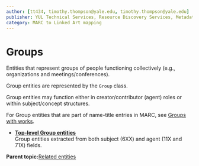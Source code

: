 ```yaml
---
author: [tt434, timothy.thompson@yale.edu, timothy.thompson@yale.edu]
publisher: YUL Technical Services, Resource Discovery Services, Metadata Services Unit
category: MARC to Linked Art mapping
---
```


# Groups

Entities that represent groups of people functioning collectively \(e.g., organizations and meetings/conferences\).

Group entities are represented by the `Group` class.

Group entities may function either in creator/contributor \(agent\) roles or within subject/concept structures.

For Group entities that are part of name-title entries in MARC, see [Groups with works](../tasks/name-title/groups_with_works.md).

-   **[Top-level Group entities](../concepts/top_level_group_entities.md)**  
Group entities extracted from both subject \(6XX\) and agent \(11X and 71X\) fields.

**Parent topic:**[Related entities](../tasks/related_entities.md)

